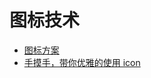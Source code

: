 # 图标技术

- [图标方案](https://github.com/kaola-fed/blog/issues/107)
- [手摸手，带你优雅的使用 icon](https://juejin.im/post/59bb864b5188257e7a427c09)
